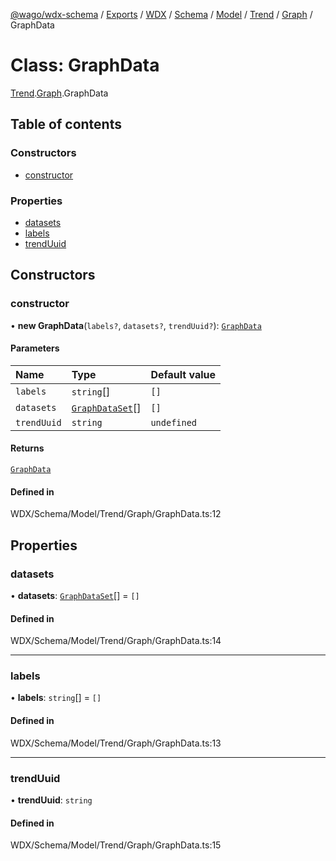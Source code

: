 [@wago/wdx-schema](../README.md) / [Exports](../modules.md) / [WDX](../modules/WDX.md) / [Schema](../modules/WDX.Schema.md) / [Model](../modules/WDX.Schema.Model.md) / [Trend](../modules/WDX.Schema.Model.Trend.md) / [Graph](../modules/WDX.Schema.Model.Trend.Graph.md) / GraphData

# Class: GraphData

[Trend](../modules/WDX.Schema.Model.Trend.md).[Graph](../modules/WDX.Schema.Model.Trend.Graph.md).GraphData

## Table of contents

### Constructors

- [constructor](WDX.Schema.Model.Trend.Graph.GraphData.md#constructor)

### Properties

- [datasets](WDX.Schema.Model.Trend.Graph.GraphData.md#datasets)
- [labels](WDX.Schema.Model.Trend.Graph.GraphData.md#labels)
- [trendUuid](WDX.Schema.Model.Trend.Graph.GraphData.md#trenduuid)

## Constructors

### constructor

• **new GraphData**(`labels?`, `datasets?`, `trendUuid?`): [`GraphData`](WDX.Schema.Model.Trend.Graph.GraphData.md)

#### Parameters

| Name | Type | Default value |
| :------ | :------ | :------ |
| `labels` | `string`[] | `[]` |
| `datasets` | [`GraphDataSet`](WDX.Schema.Model.Trend.Graph.GraphDataSet.md)[] | `[]` |
| `trendUuid` | `string` | `undefined` |

#### Returns

[`GraphData`](WDX.Schema.Model.Trend.Graph.GraphData.md)

#### Defined in

WDX/Schema/Model/Trend/Graph/GraphData.ts:12

## Properties

### datasets

• **datasets**: [`GraphDataSet`](WDX.Schema.Model.Trend.Graph.GraphDataSet.md)[] = `[]`

#### Defined in

WDX/Schema/Model/Trend/Graph/GraphData.ts:14

___

### labels

• **labels**: `string`[] = `[]`

#### Defined in

WDX/Schema/Model/Trend/Graph/GraphData.ts:13

___

### trendUuid

• **trendUuid**: `string`

#### Defined in

WDX/Schema/Model/Trend/Graph/GraphData.ts:15
